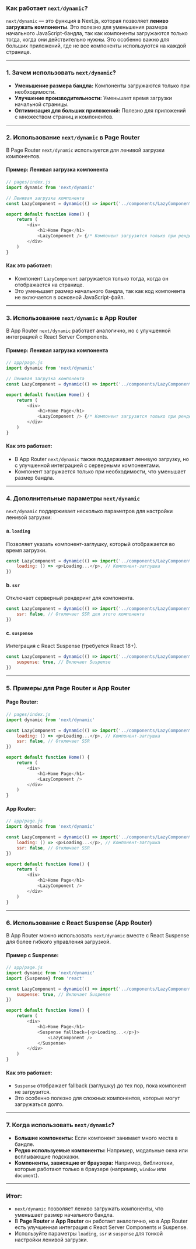 ### Как работает `next/dynamic`?

`next/dynamic` — это функция в Next.js, которая позволяет **лениво загружать компоненты**. Это полезно для уменьшения размера начального JavaScript-бандла, так как компоненты загружаются только тогда, когда они действительно нужны. Это особенно важно для больших приложений, где не все компоненты используются на каждой странице.

---

### **1. Зачем использовать `next/dynamic`?**

- **Уменьшение размера бандла:** Компоненты загружаются только при необходимости.
- **Улучшение производительности:** Уменьшает время загрузки начальной страницы.
- **Оптимизация для больших приложений:** Полезно для приложений с множеством страниц и компонентов.

---

### **2. Использование `next/dynamic` в Page Router**

В Page Router `next/dynamic` используется для ленивой загрузки компонентов.

#### **Пример: Ленивая загрузка компонента**

```javascript
// pages/index.js
import dynamic from 'next/dynamic'

// Ленивая загрузка компонента
const LazyComponent = dynamic(() => import('../components/LazyComponent'))

export default function Home() {
    return (
        <div>
            <h1>Home Page</h1>
            <LazyComponent /> {/* Компонент загрузится только при рендеринге */}
        </div>
    )
}
```

#### **Как это работает:**

- Компонент `LazyComponent` загружается только тогда, когда он отображается на странице.
- Это уменьшает размер начального бандла, так как код компонента не включается в основной JavaScript-файл.

---

### **3. Использование `next/dynamic` в App Router**

В App Router `next/dynamic` работает аналогично, но с улучшенной интеграцией с React Server Components.

#### **Пример: Ленивая загрузка компонента**

```javascript
// app/page.js
import dynamic from 'next/dynamic'

// Ленивая загрузка компонента
const LazyComponent = dynamic(() => import('../components/LazyComponent'))

export default function Home() {
    return (
        <div>
            <h1>Home Page</h1>
            <LazyComponent /> {/* Компонент загрузится только при рендеринге */}
        </div>
    )
}
```

#### **Как это работает:**

- В App Router `next/dynamic` также поддерживает ленивую загрузку, но с улучшенной интеграцией с серверными компонентами.
- Компонент загружается только при необходимости, что уменьшает размер бандла.

---

### **4. Дополнительные параметры `next/dynamic`**

`next/dynamic` поддерживает несколько параметров для настройки ленивой загрузки:

#### **a. `loading`**

Позволяет указать компонент-заглушку, который отображается во время загрузки.

```javascript
const LazyComponent = dynamic(() => import('../components/LazyComponent'), {
    loading: () => <p>Loading...</p>, // Компонент-заглушка
})
```

#### **b. `ssr`**

Отключает серверный рендеринг для компонента.

```javascript
const LazyComponent = dynamic(() => import('../components/LazyComponent'), {
    ssr: false, // Отключает SSR для этого компонента
})
```

#### **c. `suspense`**

Интеграция с React Suspense (требуется React 18+).

```javascript
const LazyComponent = dynamic(() => import('../components/LazyComponent'), {
    suspense: true, // Включает Suspense
})
```

---

### **5. Примеры для Page Router и App Router**

#### **Page Router:**

```javascript
// pages/index.js
import dynamic from 'next/dynamic'

const LazyComponent = dynamic(() => import('../components/LazyComponent'), {
    loading: () => <p>Loading...</p>, // Компонент-заглушка
    ssr: false, // Отключает SSR
})

export default function Home() {
    return (
        <div>
            <h1>Home Page</h1>
            <LazyComponent />
        </div>
    )
}
```

#### **App Router:**

```javascript
// app/page.js
import dynamic from 'next/dynamic'

const LazyComponent = dynamic(() => import('../components/LazyComponent'), {
    loading: () => <p>Loading...</p>, // Компонент-заглушка
    ssr: false, // Отключает SSR
})

export default function Home() {
    return (
        <div>
            <h1>Home Page</h1>
            <LazyComponent />
        </div>
    )
}
```

---

### **6. Использование с React Suspense (App Router)**

В App Router можно использовать `next/dynamic` вместе с React Suspense для более гибкого управления загрузкой.

#### **Пример с Suspense:**

```javascript
// app/page.js
import dynamic from 'next/dynamic'
import {Suspense} from 'react'

const LazyComponent = dynamic(() => import('../components/LazyComponent'), {
    suspense: true, // Включает Suspense
})

export default function Home() {
    return (
        <div>
            <h1>Home Page</h1>
            <Suspense fallback={<p>Loading...</p>}>
                <LazyComponent />
            </Suspense>
        </div>
    )
}
```

#### **Как это работает:**

- `Suspense` отображает fallback (заглушку) до тех пор, пока компонент не загрузится.
- Это особенно полезно для сложных компонентов, которые могут загружаться долго.

---

### **7. Когда использовать `next/dynamic`?**

- **Большие компоненты:** Если компонент занимает много места в бандле.
- **Редко используемые компоненты:** Например, модальные окна или всплывающие подсказки.
- **Компоненты, зависящие от браузера:** Например, библиотеки, которые работают только в браузере (например, `window` или `document`).

---

### **Итог:**

- `next/dynamic` позволяет лениво загружать компоненты, что уменьшает размер начального бандла.
- В **Page Router** и **App Router** он работает аналогично, но в App Router есть улучшенная интеграция с React Server Components и Suspense.
- Используйте параметры `loading`, `ssr` и `suspense` для тонкой настройки ленивой загрузки.

